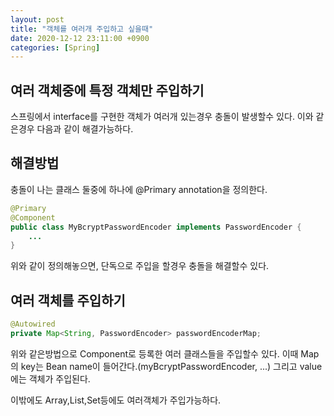 ```yaml
---
layout: post
title: "객체를 여러개 주입하고 싶을때"
date: 2020-12-12 23:11:00 +0900
categories: [Spring]
---
```


## 여러 객체중에 특정 객체만 주입하기

스프링에서 interface를 구현한 객체가 여러개 있는경우 충돌이 발생할수 있다.
이와 같은경우 다음과 같이 해결가능하다.

## 해결방법
충돌이 나는 클래스 둘중에 하나에 @Primary annotation을 정의한다.

``` java
@Primary
@Component
public class MyBcryptPasswordEncoder implements PasswordEncoder {
    ...
}
```

위와 같이 정의해놓으면, 단독으로 주입을 할경우 충돌을 해결할수 있다.

## 여러 객체를 주입하기

```java
@Autowired
private Map<String, PasswordEncoder> passwordEncoderMap;
```

위와 같은방법으로 Component로 등록한 여러 클래스들을 주입할수 있다.
이때 Map의 key는 Bean name이 들어간다.(myBcryptPasswordEncoder, ...) 그리고 value에는 객체가 주입된다.

이밖에도 Array,List,Set등에도 여러객체가 주입가능하다.
